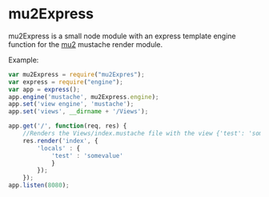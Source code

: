 mu2Express
==========

mu2Express is a small node module with an express template engine function for the [mu2](https://github.com/raycmorgan/Mu) mustache render module.

Example:

```javascript
var mu2Express = require("mu2Expres");
var express = require("engine");
var app = express();
app.engine('mustache', mu2Express.engine);
app.set('view engine', 'mustache');
app.set('views', __dirname + '/Views');

app.get('/', function(req, res) {
	//Renders the Views/index.mustache file with the view {'test': 'somevalue'} using the mu2 engine
	res.render('index', {
		'locals' : {
			'test' : 'somevalue'
			}
		});
	});
app.listen(8080);
```